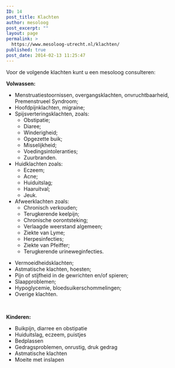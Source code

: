 ```yaml
---
ID: 14
post_title: Klachten
author: mesoloog
post_excerpt: ""
layout: page
permalink: >
  https://www.mesoloog-utrecht.nl/klachten/
published: true
post_date: 2014-02-13 11:25:47
---
```

Voor de volgende klachten kunt u een mesoloog consulteren:

<strong>Volwassen:</strong>
<ul>
 	<li>Menstruatiestoornissen, overgangsklachten, onvruchtbaarheid, Premenstrueel Syndroom;</li>
 	<li>Hoofdpijnklachten, migraine;</li>
 	<li>Spijsverteringsklachten, zoals:
<ul>
 	<li>Obstipatie;</li>
 	<li>Diaree;</li>
 	<li>Winderigheid;</li>
 	<li>Opgezette buik;</li>
 	<li>Misselijkheid;</li>
 	<li>Voedingsintoleranties;</li>
 	<li>Zuurbranden.</li>
</ul>
</li>
 	<li>Huidklachten zoals:
<ul>
 	<li>Eczeem;</li>
 	<li>Acne;</li>
 	<li>Huiduitslag;</li>
 	<li>Haaruitval;</li>
 	<li>Jeuk.</li>
</ul>
</li>
 	<li>Afweerklachten zoals:
<ul>
 	<li>Chronisch verkouden;</li>
 	<li>Terugkerende keelpijn;</li>
 	<li>Chronische oorontsteking;</li>
 	<li>Verlaagde weerstand algemeen;</li>
 	<li>Ziekte van Lyme;</li>
 	<li>Herpesinfecties;</li>
 	<li>Ziekte van Pfeiffer;</li>
 	<li>Terugkerende urineweginfecties.</li>
</ul>
</li>
</ul>
<ul>
 	<li>Vermoeidheidsklachten;</li>
 	<li>Astmatische klachten, hoesten;</li>
 	<li>Pijn of stijfheid in de gewrichten en/of spieren;</li>
 	<li>Slaapproblemen;</li>
 	<li>Hypoglycemie, bloedsuikerschommelingen;</li>
 	<li>Overige klachten.</li>
</ul>
&nbsp;

<strong>Kinderen:</strong>
<ul>
 	<li>Buikpijn, diarree en obstipatie</li>
 	<li>Huiduitslag, eczeem, puistjes</li>
 	<li>Bedplassen</li>
 	<li>Gedragsproblemen, onrustig, druk gedrag</li>
 	<li>Astmatische klachten</li>
 	<li>Moeite met inslapen</li>
</ul>